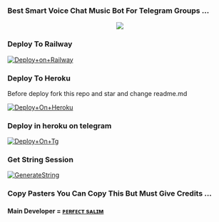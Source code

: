 ### Best Smart Voice Chat Music Bot For Telegram Groups ...


<p align="center"><a href="https://t.me/xmartperson"><img src="https://telegra.ph/file/0d0cd252270861a6838ce.jpg"></a></p>




### Deploy To Railway

[![Deploy+on+Railway](https://railway.app/button.svg)](https://railway.app/new/template?template=https://github.com/log-afk-xD/Rockerz_Musicplayer&envs=API_ID,API_HASH,BOT_TOKEN,BOT_USERNAME,STRING_SESSION)


### Deploy To Heroku
Before deploy fork this repo and star and change readme.md 

[![Deploy+On+Heroku](https://www.herokucdn.com/deploy/button.svg)](https://heroku.com/deploy?template=https://github.com/S780821/Rockerz_Musicplayer)

### Deploy in heroku on telegram

[![Deploy+On+Tg](https://img.shields.io/badge/DEPLOY%20VIA%20TELEGRAM%20BOT-blueviolet?style=for-the-badge&logo=telegram)](https://telegram.dog/XTZ_HerokuBot?start=Uzc4MDgyMS9Sb2NrZXJ6X011c2ljcGxheWVyIFhtYXJ0eQ)

### Get String Session

[![GenerateString](https://img.shields.io/badge/repl.it-generateString-yellowgreen)](https://replit.com/@S780821/RoCkErZSeSsioN)



### Copy Pasters You Can Copy This But Must Give Credits ...

#### Main Developer = [ᴘᴇʀғᴇᴄᴛ sᴀʟɪᴍ](https://t.me/Xmartperson)
